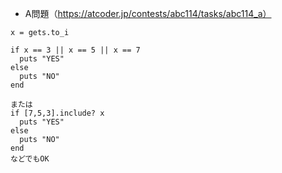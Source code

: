 - A問題（https://atcoder.jp/contests/abc114/tasks/abc114_a）

```
x = gets.to_i

if x == 3 || x == 5 || x == 7
  puts "YES"
else
  puts "NO"
end

または
if [7,5,3].include? x
  puts "YES"
else
  puts "NO"
end
などでもOK
```
